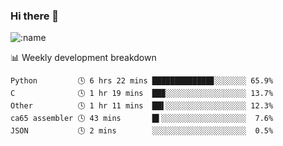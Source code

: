 ### Hi there 👋

<!--
**lv2020/lv2020** is a ✨ _special_ ✨ repository because its `README.md` (this file) appears on your GitHub profile.

Here are some ideas to get you started:

- 🔭 I’m currently working on ...
- 🌱 I’m currently learning ...
- 👯 I’m looking to collaborate on ...
- 🤔 I’m looking for help with ...
- 💬 Ask me about ...
- 📫 How to reach me: ...
- 😄 Pronouns: ...
- ⚡ Fun fact: ...
-->
![:name](https://count.getloli.com/get/@:lv2020)
 <!-- waka-box start -->
📊 Weekly development breakdown
```text
Python         🕓 6 hrs 22 mins █████████████▊░░░░░░░ 65.9%
C              🕓 1 hr 19 mins  ██▉░░░░░░░░░░░░░░░░░░ 13.7%
Other          🕓 1 hr 11 mins  ██▌░░░░░░░░░░░░░░░░░░ 12.3%
ca65 assembler 🕓 43 mins       █▌░░░░░░░░░░░░░░░░░░░  7.6%
JSON           🕓 2 mins        ░░░░░░░░░░░░░░░░░░░░░  0.5%
```
<!-- Powered by https://github.com/YouEclipse/waka-box-go . -->
<!-- waka-box end -->
